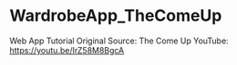 # WardrobeApp_TheComeUp
Web App Tutorial
Original Source:  The Come Up
YouTube:  https://youtu.be/IrZ58M8BgcA

